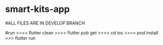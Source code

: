 # smart-kits-app
#ALL FILES ARE IN DEVELOP BRANCH

#run >>>> flutter clean >>>> flutter pub get >>>> cd ios >>>> pod install >>> flutter run
